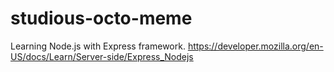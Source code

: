 # studious-octo-meme
Learning Node.js with Express framework. https://developer.mozilla.org/en-US/docs/Learn/Server-side/Express_Nodejs

